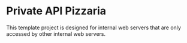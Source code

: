 # Private API Pizzaria

This template project is designed for internal web servers that are only accessed by other internal web servers.